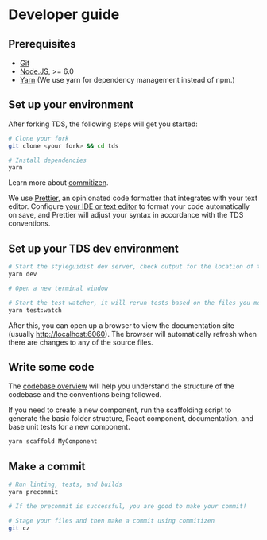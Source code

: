 # Developer guide

## Prerequisites

* [Git](https://git-scm.com/)
* [Node.JS](https://nodejs.org), >= 6.0
* [Yarn](https://yarnpkg.com) (We use yarn for dependency management instead of npm.)

## Set up your environment

After forking TDS, the following steps will get you started:

```bash
# Clone your fork
git clone <your fork> && cd tds

# Install dependencies
yarn
```

Learn more about [commitizen](https://github.com/commitizen/cz-cli).

We use [Prettier](https://prettier.io/), an opinionated code formatter that integrates with your text editor. Configure [your
IDE or text editor](https://prettier.io/docs/en/editors.html) to format your code automatically on save, and Prettier will
adjust your syntax in accordance with the TDS conventions.

## Set up your TDS dev environment

```bash
# Start the styleguidist dev server, check output for the location of the docs
yarn dev

# Open a new terminal window

# Start the test watcher, it will rerun tests based on the files you modify
yarn test:watch
```

After this, you can open up a browser to view the documentation site (usually <http://localhost:6060>). The browser will 
automatically refresh when there are changes to any of the source files.

## Write some code

The [codebase overview](codebase-overview.md) will help you understand the structure of the codebase and the conventions being followed.

If you need to create a new component, run the scaffolding script to generate the basic folder structure, React component, 
documentation, and base unit tests for a new component. 

```bash
yarn scaffold MyComponent
```

## Make a commit

```bash
# Run linting, tests, and builds
yarn precommit

# If the precommit is successful, you are good to make your commit!

# Stage your files and then make a commit using commitizen
git cz
```
